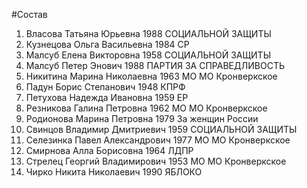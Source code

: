 #Состав
1. Власова Татьяна Юрьевна 1988 СОЦИАЛЬНОЙ ЗАЩИТЫ
2. Кузнецова Ольга Васильевна 1984 СР
3. Малсуб Елена Викторовна 1958 СОЦИАЛЬНОЙ ЗАЩИТЫ
4. Малсуб Петер Энович 1988 ПАРТИЯ ЗА СПРАВЕДЛИВОСТЬ
5. Никитина Марина Николаевна 1963 МО МО Кронверкское
6. Падун Борис Степанович 1948 КПРФ
7. Петухова Надежда Ивановна 1959 ЕР
8. Резникова Галина Петровна 1962 МО МО Кронверкское
9. Родионова Марина Петровна 1979 За женщин России
10. Свинцов Владимир Дмитриевич 1959 СОЦИАЛЬНОЙ ЗАЩИТЫ
11. Селезинка Павел Александрович 1977 МО МО Кронверкское
12. Смирнова Алла Борисовна 1964 ЛДПР
13. Стрелец Георгий Владимирович 1953 МО МО Кронверкское
14. Чирко Никита Николаевич 1990 ЯБЛОКО
